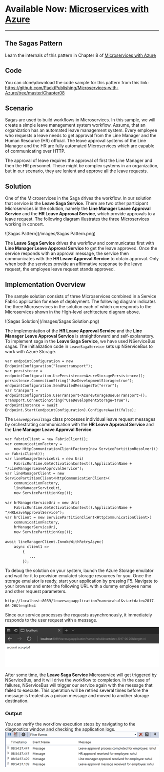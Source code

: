 # Available Now: [Microservices with Azure](https://www.packtpub.com/virtualization-and-cloud/microservices-azure)
---

## The Sagas Pattern
Learn the internals of this pattern in Chapter 8 of [Microservices with Azure](https://www.packtpub.com/virtualization-and-cloud/microservices-azure)

## Code
You can clone\download the code sample for this pattern from this link: https://github.com/PacktPublishing/Microservices-with-Azure/tree/master/Chapter08

## Scenario
Sagas are used to build workflows in Microservices. In this sample, we will create a simple leave management system workflow. Assume, that an organization has an automated leave management system. Every employee who requests a leave needs to get approval from the Line Manager and the Human Resource (HR) official. The leave approval systems of the Line Manager and the HR are fully automated Microservices which are capable of communicating over HTTP.

The approval of leave requires the approval of first the Line Manager and then the HR personnel. These might be complex systems in an organization, but in our scenario, they are lenient and approve all the leave requests.

## Solution
One of the Microservices in the Saga drives the workflow. In our solution that service is the **Leave Saga Service**. There are two other participant Microservices in the solution, namely the **Line Manager Leave Approval Service** and the **HR Leave Approval Service**, which provide approvals to a leave request. The following diagram illustrates the three Microservices working in concert.

![Sagas Pattern](/images/Sagas Pattern.png)

The **Leave Saga Service** drives the workflow and communicates first with **Line Manager Leave Approval Service** to get the leave approved. Once the service responds with an approval message, the service then communicates with the **HR Leave Approval Service** to obtain approval. Only when both the services provide an affirmative response to the leave request, the employee leave request stands approved.

## Implementation Overview
The sample solution consists of three Microservices combined in a Service Fabric application for ease of deployment. The following diagram indicates the three Microservices in the solution each of which corresponds to the Microservices shown in the High-level architecture diagram above.

![Sagas Solution](/images/Sagas Solution.png)

The implementation of the **HR Leave Approval Service** and the **Line Manager Leave Approval Service** is straightforward and self-explanatory. To implement saga in the **Leave Saga Service**, we have used NServiceBus sagas. The initialization code in `LeaveSagaService` sets up NServiceBus to work with Azure Storage.

```
var endpointConfiguration = new EndpointConfiguration("leavetransport");
var persistence = endpointConfiguration.UsePersistence<AzureStoragePersistence>();
persistence.ConnectionString("UseDevelopmentStorage=true");
endpointConfiguration.SendFailedMessagesTo("error");
var transport = endpointConfiguration.UseTransport<AzureStorageQueueTransport>();
transport.ConnectionString("UseDevelopmentStorage=true");
endpointInstance = await Endpoint.Start(endpointConfiguration).ConfigureAwait(false);
```
The `LeaveApprovalSaga` class processes individual leave request messages by orchestrating communication with the **HR Leave Approval Service** and the **Line Manager Leave Approval Service**.

```
var fabricClient = new FabricClient();
var communicationFactory =
    new HttpCommunicationClientFactory(new ServicePartitionResolver(() => fabricClient));
var lineManagerServiceUri = new Uri(
    FabricRuntime.GetActivationContext().ApplicationName + "/LineManagerLeaveApprovalService");
var lineManagerClient = new ServicePartitionClient<HttpCommunicationClient>(
    communicationFactory,
    lineManagerServiceUri,
    new ServicePartitionKey());

var hrManagerServiceUri = new Uri(
    FabricRuntime.GetActivationContext().ApplicationName + "/HRLeaveApprovalService");
var hrClient = new ServicePartitionClient<HttpCommunicationClient>(
    communicationFactory,
    hrManagerServiceUri,
    new ServicePartitionKey());

await lineManagerClient.InvokeWithRetryAsync(
    async client1 =>
        {
           ...
        });
```

To debug the solution on your system, launch the Azure Storage emulator and wait for it to provision emulated storage resources for you. Once the storage emulator is ready, start your application by pressing F5. Navigate to your browser and enter the following URL with a dummy employee name and other request parameters.
```
http://localhost:8089/leavesagaapplication?name=rahul&startdate=2017-06-26&length=4
```
Since our service processes the requests asynchronously, it immediately responds to the user request with a message.

![Sagas Output](/images/SagasOutput.png)

After some time, the **Leave Saga Service** Microservice will get triggered by NServiceBus, and it will drive the workflow to completion. In the case of failures, NServiceBus will trigger our service again with the message that failed to execute. This operation will be retried several times before the message is treated as a poison message and moved to another storage destination.

### Output
You can verify the workflow execution steps by navigating to the diagnostics window and checking the application logs.
![Sagas Diagnostics](/images/SagasDiagnostics.png)